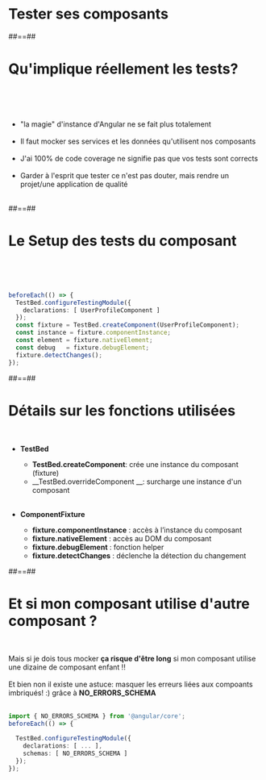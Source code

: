 <!-- .slide: class="transition-bg-grey-1 underline" -->
# Tester ses composants

##==##

<!-- .slide-->
# Qu'implique réellement les tests?
<br><br><br>

- "la magie" d'instance d'Angular ne se fait plus totalement<br><br>
- Il faut mocker ses services et les données qu'utilisent nos composants<br><br>
- J'ai 100% de code coverage ne signifie pas que vos tests sont corrects<br><br>
- Garder à l'esprit que tester ce n'est pas douter, mais rendre un projet/une application de qualité<br><br>

##==##

<!-- .slide: class="with-code inconsolata" -->
# Le Setup des tests du composant
<br><br><br>

```typescript
beforeEach(() => {
  TestBed.configureTestingModule({
    declarations: [ UserProfileComponent ]
  });
  const fixture = TestBed.createComponent(UserProfileComponent);
  const instance = fixture.componentInstance;
  const element = fixture.nativeElement;
  const debug   = fixture.debugElement;
  fixture.detectChanges();
});
```
<!-- .element: class="big-code" -->

##==##

<!-- .slide: class="with-code inconsolata" -->
# Détails sur les fonctions utilisées
<br>

- __TestBed__
    - __TestBed.createComponent__: crée une instance du composant (fixture)
    - __TestBed.overrideComponent __: surcharge une instance d'un composant
<br><br>

- __ComponentFixture__
    - __fixture.componentInstance__ : accès à l’instance du composant
    - __fixture.nativeElement__ : accès au DOM du composant
    - __fixture.debugElement__ : fonction helper
    - __fixture.detectChanges__ : déclenche la détection du changement

##==##

<!-- .slide: class="with-code" -->
# Et si mon composant utilise d'autre composant ?
<br>

Mais si je dois tous mocker __ça risque d'être long__ si mon composant utilise une dizaine de composant enfant !!<br><br>
<span class="important">Et bien non il existe une astuce: masquer les erreurs liées aux compoants imbriqués! :) grâce à __NO_ERRORS_SCHEMA__</span>
<br><br>

```typescript
import { NO_ERRORS_SCHEMA } from '@angular/core';
beforeEach(() => {

  TestBed.configureTestingModule({
    declarations: [ ... ],
    schemas: [ NO_ERRORS_SCHEMA ]
  });
});
```
<!-- .element: class="big-code" -->
